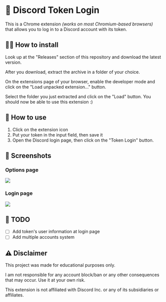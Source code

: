 # 👾 Discord Token Login

This is a Chrome extension _(works on most Chromium-based browsers)_ that allows you to log in to a Discord account with its token.

## 👨‍💻 How to install

Look up at the "Releases" section of this repository and download the latest version.

After you download, extract the archive in a folder of your choice.

On the extensions page of your browser, enable the developer mode and click on the "Load unpacked extension..." button.

Select the folder you just extracted and click on the "Load" button. You should now be able to use this extension :)

## 🤔 How to use

1. Click on the extension icon
2. Put your token in the input field, then save it
3. Open the Discord login page, then click on the "Token Login" button.

## 📸 Screenshots

### Options page

![](https://github.com/umgustavo/discord-token-login/raw/main/screenshots/options_page.png)

### Login page

![](https://github.com/umgustavo/discord-token-login/raw/main/screenshots/login_page.png)

## 📝 TODO

- [ ] Add token's user information at login page
- [ ] Add multiple accounts system

## ⚠️ Disclaimer

This project was made for educational purposes only.

I am not responsible for any account block/ban or any other consequences that may occur. Use it at your own risk.

This extension is not affiliated with Discord Inc. or any of its subsidiaries or affiliates.
